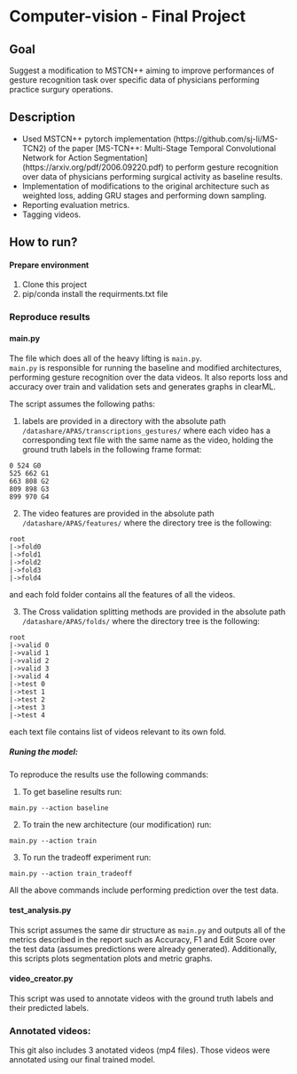 # Computer-vision - Final Project
## Goal
Suggest a modification to MSTCN++ aiming to improve performances of gesture recognition task over specific data of physicians performing practice surgury operations.<br>

## Description
<ul>
  <li> Used MSTCN++ pytorch implementation (https://github.com/sj-li/MS-TCN2) of the paper [MS-TCN++: Multi-Stage Temporal Convolutional Network for Action Segmentation](https://arxiv.org/pdf/2006.09220.pdf) to perform gesture recognition over data of physicians performing surgical activity as baseline results. </li>
  <li> Implementation of modifications to the original architecture such as weighted loss, adding GRU stages and performing down sampling.</li>
  <li> Reporting evaluation metrics.</li>
  <li> Tagging videos.</li>
 </ul>

## How to run?
#### Prepare environment
1. Clone this project
2. pip/conda install the requirments.txt file

### Reproduce results
#### main.py
The file which does all of the heavy lifting is `main.py`. <br>
`main.py` is responsible for running the baseline and modified architectures, performing gesture recognition over the data videos. It also reports loss and accuracy over train and validation sets and generates graphs in clearML. <br>


The script assumes the following paths:
1. labels are provided in a directory with the absolute path `/datashare/APAS/transcriptions_gestures/` where each video has a corresponding text file with the same name as the video, holding the ground truth labels in the following frame format:

```
0 524 G0
525 662 G1
663 808 G2
809 898 G3
899 970 G4
```

2. The video features are provided in the absolute path `/datashare/APAS/features/` where the directory tree is the following:
```
root
|->fold0
|->fold1
|->fold2
|->fold3
|->fold4
```
and each fold folder contains all the features of all the videos.

3. The Cross validation splitting methods are provided in the absolute path `/datashare/APAS/folds/` where the directory tree is the following:

```
root
|->valid 0
|->valid 1
|->valid 2
|->valid 3
|->valid 4
|->test 0
|->test 1
|->test 2
|->test 3
|->test 4
```
each text file contains list of videos relevant to its own fold.


##### Runing the model:
To reproduce the results use the following commands:

1. To get baseline results run:
```
main.py --action baseline 
```
2. To train the new architecture (our modification) run:
```
main.py --action train
```
3. To run the tradeoff experiment run:
```
main.py --action train_tradeoff
```
All the above commands include performing prediction over the test data.

#### test_analysis.py
This script assumes the same dir structure as `main.py` and outputs all of the metrics described in the report such as Accuracy, F1 and Edit Score over the test data (assumes predictions were already generated).
Additionally, this scripts plots segmentation plots and metric graphs.

#### video_creator.py
This script was used to annotate videos with the ground truth labels and their predicted labels.

### Annotated videos:
This git also includes 3 anotated videos (mp4 files). Those videos were annotated using our final trained model.
